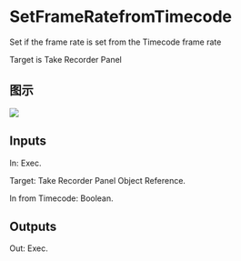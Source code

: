 # SetFrameRatefromTimecode

Set if the frame rate is set from the Timecode frame rate

Target is Take Recorder Panel

## 图示

![]($-20221218-21103208.png)

## Inputs

In: Exec.

Target: Take Recorder Panel Object Reference.

In from Timecode: Boolean.  

## Outputs

Out: Exec.

